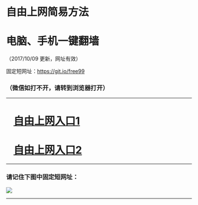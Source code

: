 ﻿# 自由上网简易方法

# 电脑、手机一键翻墙

（2017/10/09 更新，网址有效）

固定短网址：https://git.io/free99

### （微信如打不开，请转到浏览器打开）


***





# &nbsp;&nbsp; <a href="http://ft320108850.fwq-tz-1001.info/fwqtz01.html?t=100900110540 " target="_blank">自由上网入口1</a>
# &nbsp;&nbsp; <a href="http://ft274418317.fwq-tz-1002.info/fwqtz02.html?t=10090019662 " target="_blank">自由上网入口2</a>
***

### 请记住下图中固定短网址：

<img src="https://s3-us-west-2.amazonaws.com/fwq-1001/yjfq-20170905okok.png" /> 


***

